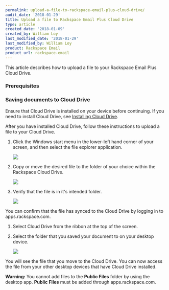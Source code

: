 ```yaml
---
permalink: upload-a-file-to-rackspace-email-plus-cloud-drive/
audit_date: '2018-01-29'
title: Upload a file to Rackspace Email Plus Cloud Drive
type: article
created_date: '2018-01-09'
created_by: William Loy
last_modified_date: '2018-01-29'
last_modified_by: William Loy
product: Rackspace Email
product_url: rackspace-email
---
```


This article describes how to upload a file to your Rackspace Email Plus Cloud Drive.

### Prerequisites

### Saving documents to Cloud Drive

Ensure that Cloud Drive is installed on your device before continuing. If you need to install Cloud Drive, see [Installing Cloud Drive](/how-to/rackspace-email-plus-getting-started/#cloud-drive-for-desktop).

After you have installed Cloud Drive, follow these instructions to upload a file to your Cloud Drive.

1. Click the Windows start menu in the lower-left hand corner of your screen, and then select the file explorer application.

    <img src="{% asset_path rackspace-email/rackspace-email-plus-save-a-file-cloud-drive/cloud_drive_file_explorer.png %}" />

2. Copy or move the desired file to the folder of your choice within the Rackspace Cloud Drive.

    <img src="{% asset_path rackspace-email/rackspace-email-plus-save-a-file-cloud-drive/drag_doc.png %}" />

3. Verify that the file is in it's intended folder.

    <img src="{% asset_path rackspace-email/rackspace-email-plus-save-a-file-cloud-drive/file_example.png %}" />

You can confirm that the file has synced to the Cloud Drive by logging in to apps.rackspace.com.

1. Select Cloud Drive from the ribbon at the top of the screen.

2. Select the folder that you saved your document to on your desktop device.

    <img src="{% asset_path rackspace-email/rackspace-email-plus-save-a-file-cloud-drive/webmail_drive.png %}" />

You will see the file that you move to the Cloud Drive. You can now access the file from your other desktop devices that have Cloud Drive installed.

**Warning:** You cannot add files to the **Public Files** folder by using the desktop app. **Public Files** must be added through apps.rackspace.com.
